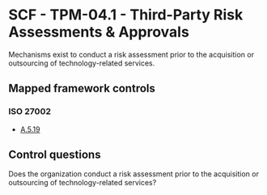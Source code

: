 # SCF - TPM-04.1 - Third-Party Risk Assessments & Approvals
Mechanisms exist to conduct a risk assessment prior to the acquisition or outsourcing of technology-related services.
## Mapped framework controls
### ISO 27002
- [A.5.19](../iso27002/a-5.md#a519)
  
## Control questions
Does the organization conduct a risk assessment prior to the acquisition or outsourcing of technology-related services?
  